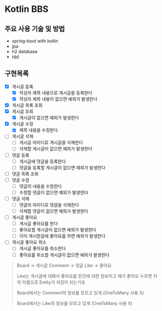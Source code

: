 # Kotlin BBS

## 주요 사용 기술 및 방법

* spring-boot with kotlin
* jpa
* h2 database
* tdd

## 구현목록

* [x] 게시글 등록
    * [x] 작성자 제목 내용으로 게시글을 등록한다
    * [x] 작성자 제목 내용이 없으면 예외가 발생한다
* [x] 게시글 목록 조회
* [x] 게시글 조회
    * [x] 게시글이 없으면 예외가 발생한다
* [x] 게시글 수정
    * [x] 제목 내용을 수정한다
* [ ] 게시글 삭제
    * [ ] 게시글 아이디로 게시글을 삭제한다
    * [ ] 삭제할 게시글이 없으면 예외가 발생한다
* [ ] 댓글 등록
    * [ ] 게시글에 댓글을 등록한다
    * [ ] 댓글을 등록할 게시글이 없으면 예외가 발생한다
* [ ] 댓글 목록 조회
* [ ] 댓글 수정
    * [ ] 댓글의 내용을 수정한다
    * [ ] 수정할 댓글이 없으면 예외가 발생한다
* [ ] 댓글 삭제
    * [ ] 댓글의 아이디로 댓글을 삭제한다
    * [ ] 삭제할 댓글이 없으면 예외가 발생한다
* [ ] 게시글 좋아요
    * [ ] 게시글 좋아요를 한다
    * [ ] 좋아요할 게시글이 없으면 예외가 발생한다
    * [ ] 이미 게시한글에 좋아요를 하면 예외가 발생한다
* [ ] 게시글 좋아요 취소
    * [ ] 게시글 좋아요를 취소한다
    * [ ] 좋아요를 취소할 게시글이 없으면 예외가 발생한다

> Board -> 게시글 Comment -> 댓글 Like -> 좋아요
>
> Like는 게시글에 대해서 좋아요를 한것에 대한 정보이고 제가 좋아요 누르면 저의 이름으로 Entity가 저장이 되는거죠
>
> Board에서는 Comment의 정보를 모르고 있게 (OneToMany 사용 X)
>
> Board에서는 Like의 정보를 모르고 있게 (OneToMany 사용 X)